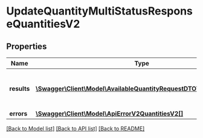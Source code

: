 # UpdateQuantityMultiStatusResponseQuantitiesV2

## Properties
Name | Type | Description | Notes
------------ | ------------- | ------------- | -------------
**results** | [**\Swagger\Client\Model\AvailableQuantityRequestDTOV2QuantitiesV2[]**](AvailableQuantityRequestDTOV2QuantitiesV2.md) | List of all the skus with available quantity | 
**errors** | [**\Swagger\Client\Model\ApiErrorV2QuantitiesV2[]**](ApiErrorV2QuantitiesV2.md) |  | [optional] 

[[Back to Model list]](../../README.md#documentation-for-models) [[Back to API list]](../../README.md#documentation-for-api-endpoints) [[Back to README]](../../README.md)

